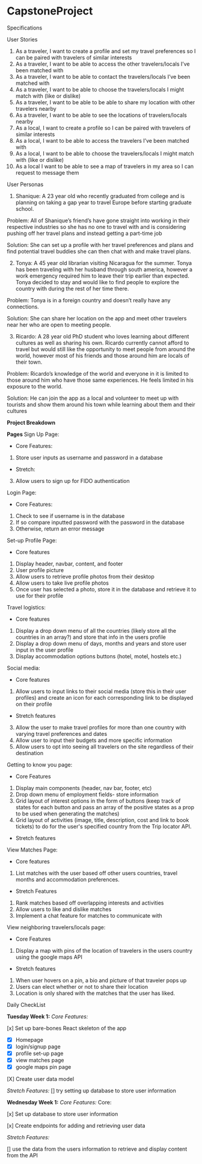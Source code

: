 # CapstoneProject

Specifications

User Stories

1. As a traveler, I want to create a profile and set my travel preferences so I can be paired with travelers of similar interests
2. As a traveler, I want to be able to access the other travelers/locals I’ve been matched with
3. As a traveler, I want to be able to contact the travelers/locals I’ve been matched with
4. As a traveler, I want to be able to choose the travelers/locals I might match with (like or dislike)
5. As a traveler, I want to be able to be able to share my location with other travelers nearby
6. As a traveler, I want to be able to see the locations of travelers/locals nearby
7. As a local, I want to create a profile so I can be paired with travelers of similar interests
8. As a local, I want to be able to access the travelers I’ve been matched with
9. As a local, I want to be able to choose the travelers/locals I might match with (like or dislike)
10. As a local I want to be able to see a map of travelers in my area so I can request to message them

User Personas

1. Shanique: A 23 year old who recently graduated from college and is planning on taking a gap year to travel Europe before starting graduate school.

Problem: All of Shanique’s friend’s have gone straight into working in their respective industries so she has no one to travel with and is considering pushing off her travel plans and instead getting a part-time job

Solution: She can set up a profile with her travel preferences and plans and find potential travel buddies she can then chat with and make travel plans.

2. Tonya: A 45 year old librarian visiting Nicaragua for the summer. Tonya has been traveling with her husband through south america, however a work emergency required him to leave their trip earlier than expected. Tonya decided to stay and would like to find people to explore the country with during the rest of her time there.

Problem: Tonya is in a foreign country and doesn’t really have any connections.

Solution: She can share her location on the app and meet other travelers near her who are open to meeting people.

3. Ricardo: A 28 year old PhD student who loves learning about different cultures as well as sharing his own. Ricardo currently cannot afford to travel but would still like the opportunity to meet people from around the world, however most of his friends and those around him are locals of their town.

Problem: Ricardo’s knowledge of the world and everyone in it is limited to those around him who have those same experiences. He feels limited in his exposure to the world.

Solution: He can join the app as a local and volunteer to meet up with tourists and show them around his town while learning about them and their cultures

<b>Project Breakdown </b>

<b>Pages </b>
Sign Up Page:

- Core Features:

1. Store user inputs as username and password in a database

- Stretch:

3. Allow users to sign up for FIDO authentication

Login Page:

- Core Features:

1. Check to see if username is in the database
2. If so compare inputted password with the password in the database
3. Otherwise, return an error message

Set-up Profile Page:

- Core features

1. Display header, navbar, content, and footer
2. User profile picture
3. Allow users to retrieve profile photos from their desktop
4. Allow users to take live profile photos
5. Once user has selected a photo, store it in the database and retrieve it to use for their profile

Travel logistics:

- Core features

1. Display a drop down menu of all the countries (likely store all the countries in an array?) and store that info in the users profile
2. Display a drop down menu of days, months and years and store user input in the user profile
3. Display accommodation options buttons (hotel, motel, hostels etc.)

Social media:

- Core features

1. Allow users to input links to their social media (store this in their user profiles) and create an icon for each corresponding link to be displayed on their profile

- Stretch features

3. Allow the user to make travel profiles for more than one country with varying travel preferences and dates
4. Allow user to input their budgets and more specific information
5. Allow users to opt into seeing all travelers on the site regardless of their destination

Getting to know you page:

- Core Features

1. Display main components (header, nav bar, footer, etc)
2. Drop down menu of employment fields- store information
3. Grid layout of interest options in the form of buttons (keep track of states for each button and pass an array of the positive states as a prop to be used when generating the matches)
4. Grid layout of activities (image, title, description, cost and link to book tickets) to do for the user's specified country from the Trip locator API.

- Stretch features

View Matches Page:

- Core features

1. List matches with the user based off other users countries, travel months and accommodation preferences.

- Stretch Features

1. Rank matches based off overlapping interests and activities
2. Allow users to like and dislike matches
3. Implement a chat feature for matches to communicate with

View neighboring travelers/locals page:

- Core Features

1. Display a map with pins of the location of travelers in the users country using the google maps API

- Stretch features

1. When user hovers on a pin, a bio and picture of that traveler pops up
2. Users can elect whether or not to share their location
3. Location is only shared with the matches that the user has liked.

Daily CheckList

<b> Tuesday Week 1:</b>
<i> Core Features:</i>

[x] Set up bare-bones React skeleton of the app

- [x] Homepage
- [x] login/signup page
- [x] profile set-up page
- [x] view matches page
- [x] google maps pin page

[X] Create user data model

<i> Stretch Features:</i>
[] try setting up database to store user information

<b> Wednesday Week 1:</b>
<i> Core Features:</i>
Core:

[x] Set up database to store user information

[x] Create endpoints for adding and retrieving user data

<i> Stretch Features:</i>

[] use the data from the users information to retrieve and display content from the API

